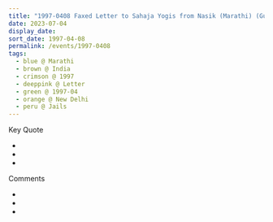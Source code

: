 ```yaml
---
title: "1997-0408 Faxed Letter to Sahaja Yogis from Nasik (Marathi) (Guḍhī Pāḍavā Day) on Sahaja Yoga Work in Jails, New Delhi, India from Sahaj News, Issue 104 (1998-0627), Page 1"
date: 2023-07-04
display_date: 
sort_date: 1997-04-08
permalink: /events/1997-0408
tags:
  - blue @ Marathi
  - brown @ India
  - crimson @ 1997
  - deeppink @ Letter
  - green @ 1997-04
  - orange @ New Delhi
  - peru @ Jails
---
```


<div class="main">
  <div class="wave-list">
    <div class="title">
      <div class="text" style="--color: green">
        Key Quote
      </div>
    </div>
    <ul class="list">
        <li class="item" data-color-BlanchedAlmond>
        </li>
        <li class="item" style="--color: Lavender">
        </li>
        <li class="item" style="--color: BlanchedAlmond">
        </li>
      </ul>
  </div>
</div>

<div class="main">
  <div class="wave-list">
    <div class="title">
      <div class="text" style="--color: green">
        Comments
      </div>
    </div>
    <ul class="list">
        <li class="item" data-color-Ivory>
        </li>
        <li class="item" style="--color: PaleTurquiose">
        </li>
        <li class="item" style="--color: Ivory">
        </li>
      </ul>
  </div>
</div>